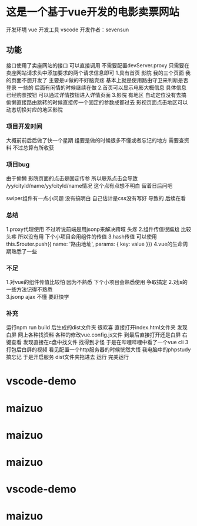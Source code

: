 # 这是一个基于vue开发的电影卖票网站
开发环境 vue 
开发工具 vscode
开发作者：sevensun
## 功能
接口使用了卖座网站的接口 可以直接调用 不需要配置devServer.proxy 
只需要在卖座网站请求头中添加要求的两个请求信息即可
1.具有首页 影院 我的三个页面 我的页面不想开发了 主要是ui做的不好脑壳疼  基本上就是使用路由守卫来判断是否登录 一些的 后面有闲情的时候继续在做
2.首页可以显示电影大概信息 具体信息已经购票按钮 可以通过详情按钮进入详情页面
3.影院 有地区 自动定位没有去搞 偷懒直接路由跳转的时候直接传一个固定的参数成都过去 影视页面点击地区可以动态切换对应的地区影院
### 项目开发时间
大概前前后后做了快一个星期  组要是做的时候很多不懂或者忘记的地方 需要查资料 不过总算有所收获
### 项目bug
由于偷懒 影院页面的点击是固定传参 所以联系点击会导致 /yy/cityId/name/yy/cityId/name情况
这个点有点想不明白  留着日后问吧

swiper组件有一点小问题   没有搞明白  自己估计是css没有写好  导致的  后续在看

### 总结
1.proxy代理使用 不过听说前端是用jsonp来解决跨域  头疼
2.组件传值很尴尬 比较头疼 所以没有用  下个小项目会用组件的传值
3.hash传值 可以使用    this.$router.push({ name: '路由地址', params: { key: value }})
4.vue的生命周期熟悉了一些

### 不足
1.对vue的组件传值比较怕  因为不熟悉  下个小项目会熟悉使用  争取搞定
2.对js的一些方法记得不熟悉  
3.jsonp ajax  不懂  要赶快学

### 补充 
运行npm run build 后生成的dist文件夹  很欢喜  直接打开index.html文件夹  发现白屏
网上各种找资料  各种的修改vue.config.js文件 到最后直接打开还是白屏  右键查看  发现直接在c盘中找文件
找得到才怪   于是在哔哩哔哩中看了一个vue cli 3 打包后白屏的视频  看见配置一个http服务器的时候恍然大悟
我电脑中的phpstudy搞忘记 于是开启服务 dist文件夹拖进去 运行 完美运行





# vscode-demo
# maizuo
# maizuo
# maizuo
# vscode-demo
# maizuo
